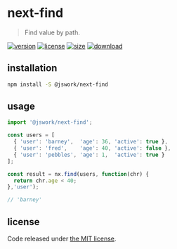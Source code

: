# next-find
> Find value by path.

[![version][version-image]][version-url]
[![license][license-image]][license-url]
[![size][size-image]][size-url]
[![download][download-image]][download-url]

## installation
```bash
npm install -S @jswork/next-find
```

## usage
```js
import '@jswork/next-find';

const users = [
  { 'user': 'barney',  'age': 36, 'active': true },
  { 'user': 'fred',    'age': 40, 'active': false },
  { 'user': 'pebbles', 'age': 1,  'active': true }
];

const result = nx.find(users, function(chr) {
  return chr.age < 40;
},'user');

// 'barney'
```

## license
Code released under [the MIT license](https://github.com/afeiship/next-find/blob/master/LICENSE.txt).

[version-image]: https://img.shields.io/npm/v/@jswork/next-find
[version-url]: https://npmjs.org/package/@jswork/next-find

[license-image]: https://img.shields.io/npm/l/@jswork/next-find
[license-url]: https://github.com/afeiship/next-find/blob/master/LICENSE.txt

[size-image]: https://img.shields.io/bundlephobia/minzip/@jswork/next-find
[size-url]: https://github.com/afeiship/next-find/blob/master/dist/next-find.min.js

[download-image]: https://img.shields.io/npm/dm/@jswork/next-find
[download-url]: https://www.npmjs.com/package/@jswork/next-find
